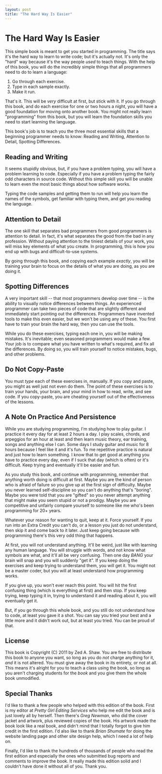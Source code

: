 ```yaml
---
layout: post
title: "The Hard Way Is Easier"
---
```

# The Hard Way Is Easier
This simple book is meant to get you started in programming. The title says it's the hard way to learn to write code; but it's actually not. It's only the "hard" way because it's the way people *used* to teach things. With the help of this book, you will do the incredibly simple things that all programmers need to do to learn a language:

1. Go through each exercise.
2. Type in each sample exactly.
3. Make it run.

That's it. This will be *very* difficult at first, but stick with it. If you go through this book, and do each exercise for one or two hours a night, you will have a good foundation for moving onto another book. You might not really learn "programming" from this book, but you will learn the foundation skills you need to start learning the language.

This book's job is to teach you the three most essential skills that a beginning programmer needs to know: Reading and Writing, Attention to Detail, Spotting Differences.

## Reading and Writing
It seems stupidly obvious, but, if you have a problem typing, you will have a problem learning to code. Especially if you have a problem typing the fairly odd characters in source code. Without this simple skill you will be unable to learn even the most basic things about how software works.

Typing the code samples and getting them to run will help you learn the names of the symbols, get familiar with typing them, and get you reading the language.

## Attention to Detail
The one skill that separates bad programmers from good programmers is attention to detail. In fact, it's what separates the good from the bad in any profession. Without paying attention to the tiniest details of your work, you will miss key elements of what you create. In programming, this is how you end up with bugs and difficult-to-use systems.

By going through this book, and copying each example *exactly*, you will be training your brain to focus on the details of what you are doing, as you are doing it.

## Spotting Differences
A very important skill -- that most programmers develop over time -- is the ability to visually notice differences between things. An experienced programmer can take two pieces of code that are slightly different and immediately start pointing out the differences. Programmers have invented tools to make this even easier, but we won't be using any of these. You first have to train your brain the hard way, then you can use the tools.

While you do these exercises, typing each one in, you will be making mistakes. It's inevitable; even seasoned programmers would make a few. Your job is to compare what you have written to what's required, and fix all the differences. By doing so, you will train yourself to notice mistakes, bugs, and other problems.

## Do Not Copy-Paste
You must *type* each of these exercises in, manually. If you copy and paste, you might as well just not even do them. The point of these exercises is to train your hands, your brain, and your mind in how to read, write, and see code. If you copy-paste, you are cheating yourself out of the effectiveness of the lessons.

## A Note On Practice And Persistence
While you are studying programming, I'm studying how to play guitar. I practice it every day for at least 2 hours a day. I play scales, chords, and arpeggios for an hour at least and then learn music theory, ear training, songs and anything else I can. Some days I study guitar and music for 8 hours because I feel like it and it's fun. To me repetitive practice is natural and just how to learn something. I know that to get good at anything you have to practice every day, even if I suck that day (which is often) or it's difficult. Keep trying and eventually it'll be easier and fun.

As you study this book, and continue with programming, remember that anything worth doing is difficult at first. Maybe you are the kind of person who is afraid of failure so you give up at the first sign of difficulty. Maybe you never learned self-discipline so you can't do anything that's "boring". Maybe you were told that you are "gifted" so you never attempt anything that might make you seem stupid or not a prodigy. Maybe you are competitive and unfairly compare yourself to someone like me who's been programming for 20+ years.

Whatever your reason for wanting to quit, keep at it. Force yourself. If you run into an Extra Credit you can't do, or a lesson you just do not understand, then skip it and come back to it later. Just keep going because with programming there's this very odd thing that happens.

At first, you will not understand anything. It'll be weird, just like with learning any human language. You will struggle with words, and not know what symbols are what, and it'll all be very confusing. Then one day *BANG* your brain will snap and you will suddenly "get it". If you keep doing the exercises and keep trying to understand them, you will get it. You might not be a master coder, but you will at least understand how programming works.

If you give up, you won't ever reach this point. You will hit the first confusing thing (which is everything at first) and then stop. If you keep trying, keep typing it in, trying to understand it and reading about it, you will eventually get it.

But, if you go through this whole book, and you still do not understand how to code, at least you gave it a shot. You can say you tried your best and a little more and it didn't work out, but at least you tried. You can be proud of that.

## License
This book is Copyright (C) 2011 by Zed A. Shaw. You are free to distribute this book to anyone you want, so long as you do *not* charge anything for it, *and* it is not altered. You must give away the book in its entirety, or not at all. This means it's alright for you to teach a class using the book, so long as you aren't charging students for the *book* and you give them the whole book unmodified.

## Special Thanks
I'd like to thank a few people who helped with this edition of the book. First is my editor at *Pretty Girl Editing Services* who help me edit the book and is just lovely all by herself. Then there's *Greg Newman*, who did the cover jacket and artwork, plus reviewed copies of the book. His artwork made the book look like a real book, and didn't mind that I totally forgot to give him credit in the first edition. I'd also like to thank *Brian Shumate* for doing the website landing page and other site design help, which I need a lot of help on.

Finally, I'd like to thank the hundreds of thousands of people who read the first edition and especially the ones who submitted bug reports and comments to improve the book. It really made this edition solid and I couldn't have done it without all of you. Thank you.
